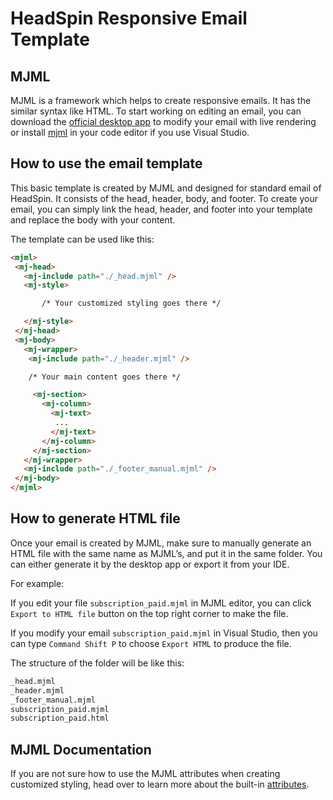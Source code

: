 # HeadSpin Responsive Email Template

## MJML
MJML is a framework which helps to create responsive emails. It has the similar syntax like HTML. To start working on editing an email, you can download the [official desktop app](https://mjmlio.github.io/mjml-app/) to modify your email with live rendering or install [mjml](https://marketplace.visualstudio.com/items?itemName=attilabuti.vscode-mjml) in your code editor if you use Visual Studio.

## How to use the email template

This basic template is created by MJML and designed for standard email of HeadSpin. It consists of the head, header, body, and footer. To create your email, you can simply link the head, header, and footer into your template and replace the body with your content.

The template can be used like this:

```html
<mjml>
 <mj-head>
   <mj-include path="./_head.mjml" />
   <mj-style>

       /* Your customized styling goes there */

   </mj-style>
 </mj-head>
 <mj-body>
   <mj-wrapper>
    <mj-include path="./_header.mjml" />

    /* Your main content goes there */

     <mj-section>
       <mj-column>
         <mj-text>
          ...
         </mj-text>
       </mj-column>
     </mj-section>   
   </mj-wrapper>
   <mj-include path="./_footer_manual.mjml" />
 </mj-body>
</mjml>
```

## How to generate HTML file

Once your email is created by MJML, make sure to manually generate an HTML file with the same name as MJML’s, and put it in the same folder. You can either generate it by the desktop app or export it from your IDE.

For example:

If you edit your file `subscription_paid.mjml` in MJML editor, you can click `Export to HTML file` button on the top right corner to make the file.

If you modify your email `subscription_paid.mjml` in Visual Studio, then you can type `Command Shift P` to choose `Export HTML` to produce the file.

The structure of the folder will be like this:

```html
_head.mjml
_header.mjml
_footer_manual.mjml
subscription_paid.mjml
subscription_paid.html
```


## MJML Documentation

If you are not sure how to use the MJML attributes when creating customized styling, head over to learn more about the built-in [attributes](https://mjml.io/documentation/).





